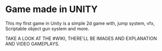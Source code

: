 # Game made in UNITY

This my first game in Unity
is a simple 2d game with, jump system, vfx, Scriptable object
gun system and more.


TAKE A LOOK AT THE #WIKI, THERE'LL BE IMAGES AND EXPLANATION AND VIDEO GAMEPLAYS.

